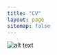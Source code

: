 ```yaml
---
title: "CV"
layout: page
sitemap: false
---
```


![alt text](https://github.com/lauraguzmanrincon/lauraguzmanrincon.github.io/files/CV_2023-11-16.png)
